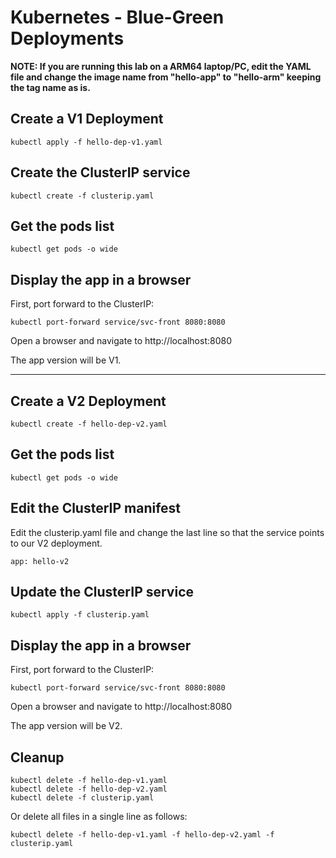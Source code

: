 # Kubernetes - Blue-Green Deployments

**NOTE: If you are running this lab on a ARM64 laptop/PC, edit the YAML file and change the image name from "hello-app" to "hello-arm" keeping the tag name as is.**

## Create a V1 Deployment

    kubectl apply -f hello-dep-v1.yaml

## Create the ClusterIP service

    kubectl create -f clusterip.yaml

## Get the pods list

    kubectl get pods -o wide

## Display the app in a browser

First, port forward to the ClusterIP:

    kubectl port-forward service/svc-front 8080:8080

Open a browser and navigate to http://localhost:8080

The app version will be V1.

---

## Create a V2 Deployment

    kubectl create -f hello-dep-v2.yaml

## Get the pods list

    kubectl get pods -o wide

## Edit the ClusterIP manifest

Edit the clusterip.yaml file and change the last line so that the service points to our V2 deployment.

    app: hello-v2

## Update the ClusterIP service

    kubectl apply -f clusterip.yaml

## Display the app in a browser

First, port forward to the ClusterIP:

    kubectl port-forward service/svc-front 8080:8080

Open a browser and navigate to http://localhost:8080

The app version will be V2.

## Cleanup

    kubectl delete -f hello-dep-v1.yaml
    kubectl delete -f hello-dep-v2.yaml
    kubectl delete -f clusterip.yaml

Or delete all files in a single line as follows:

    kubectl delete -f hello-dep-v1.yaml -f hello-dep-v2.yaml -f clusterip.yaml
